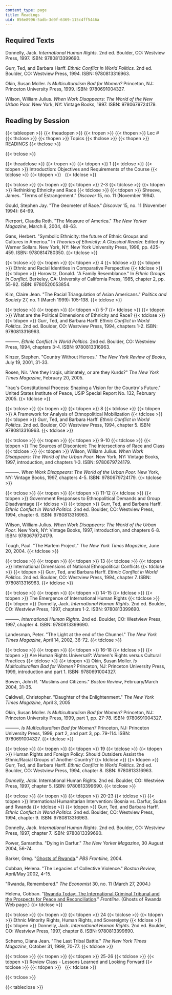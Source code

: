 ```yaml
---
content_type: page
title: Readings
uid: 056e8996-5adb-3d0f-6369-115c4ff5446a
---
```


Required Texts
--------------

Donnelly, Jack. _International Human Rights._ 2nd ed. Boulder, CO: Westview Press, 1997. ISBN: 9780813399690.

Gurr, Ted, and Barbara Harff. _Ethnic Conflict in World Politics._ 2nd ed. Boulder, CO: Westview Press, 1994. ISBN: 9780813316963.

Okin, Susan Moller. _Is Multiculturalism Bad for Women?_ Princeton, NJ: Princeton University Press, 1999. ISBN: 9780691004327.

Wilson, William Julius. _When Work Disappears: The World of the New Urban Poor._ New York, NY: Vintage Books, 1997. ISBN: 9780679724179.

Reading by Session
------------------

{{< tableopen >}}
{{< theadopen >}}
{{< tropen >}}
{{< thopen >}}
Lec #
{{< thclose >}}
{{< thopen >}}
Topics
{{< thclose >}}
{{< thopen >}}
READINGS
{{< thclose >}}

{{< trclose >}}

{{< theadclose >}}
{{< tropen >}}
{{< tdopen >}}
1
{{< tdclose >}}
{{< tdopen >}}
Introduction: Objectives and Requirements of the Course
{{< tdclose >}}
{{< tdopen >}}
 
{{< tdclose >}}

{{< trclose >}}
{{< tropen >}}
{{< tdopen >}}
2-3
{{< tdclose >}}
{{< tdopen >}}
Rethinking Ethnicity and Race
{{< tdclose >}}
{{< tdopen >}}
Shreeve, James. "Terms of Estrangement." _Discover_ 15, no. 11 (November 1994).  
  
Gould, Stephen Jay. "The Geometer of Race." _Discover_ 15, no. 11 (November 1994): 64-69.  
  
Pierport, Claudia Roth. "The Measure of America." _The New Yorker Magazine_, March 8, 2004, 48-63.  
  
Gans, Herbert. "Symbolic Ethnicity: the future of Ethnic Groups and Cultures in America." In _Theories of Ethnicity: A Classical Reader._ Edited by Werner Sollars. New York, NY: New York University Press, 1996, pp. 425-459. ISBN: 9780814780350.
{{< tdclose >}}

{{< trclose >}}
{{< tropen >}}
{{< tdopen >}}
4
{{< tdclose >}}
{{< tdopen >}}
Ethnic and Racial Identities in Comparative Perspective
{{< tdclose >}}
{{< tdopen >}}
Horowitz, Donald. "A Family Resemblance." In _Ethnic Groups in Conflict_. Berkeley, CA: University of California Press, 1985, chapter 2, pp. 55-92. ISBN: 9780520053854.  
  
Kim, Claire Jean. "The Racial Triangulation of Asian Americans." _Politics and Society_ 27, no. 1 (March 1999): 105-138.
{{< tdclose >}}

{{< trclose >}}
{{< tropen >}}
{{< tdopen >}}
5-7
{{< tdclose >}}
{{< tdopen >}}
What are the Political Dimensions of Ethnicity and Race?
{{< tdclose >}}
{{< tdopen >}}
Gurr, Ted, and Barbara Harff. _Ethnic Conflict in World Politics._ 2nd ed. Boulder, CO: Westview Press, 1994, chapters 1-2. ISBN: 9780813316963.  
  
———. _Ethnic Conflict in World Politics._ 2nd ed. Boulder, CO: Westview Press, 1994, chapters 3-4. ISBN: 9780813316963.  
  
Kinzer, Stephen. "Country Without Heroes." _The New York Review of Books_, July 19, 2001, 31-33.  
  
Rosen, Nir. "Are they Iraqis, ultimately, or are they Kurds?" _The New York Times Magazine_, February 20, 2005.  
  
"Iraq's Constitutional Process: Shaping a Vision for the Country's Future." United States Institute of Peace, USIP Special Report No. 132, February 2005.
{{< tdclose >}}

{{< trclose >}}
{{< tropen >}}
{{< tdopen >}}
8
{{< tdclose >}}
{{< tdopen >}}
A Framework for Analysis of Ethnopolitical Mobilization
{{< tdclose >}}
{{< tdopen >}}
Gurr, Ted, and Barbara Harff. _Ethnic Conflict in World Politics._ 2nd ed. Boulder, CO: Westview Press, 1994, chapter 5. ISBN: 9780813316963.
{{< tdclose >}}

{{< trclose >}}
{{< tropen >}}
{{< tdopen >}}
9-10
{{< tdclose >}}
{{< tdopen >}}
The Sources of Discontent: The Intersections of Race and Class
{{< tdclose >}}
{{< tdopen >}}
Wilson, William Julius. _When Work Disappears: The World of the Urban Poor_. New York, NY: Vintage Books, 1997, introduction, and chapters 1-3. ISBN: 9780679724179.  
  
———. _When Work Disappears: The World of the Urban Poor._ New York, NY: Vintage Books, 1997, chapters 4-5. ISBN: 9780679724179.
{{< tdclose >}}

{{< trclose >}}
{{< tropen >}}
{{< tdopen >}}
11-12
{{< tdclose >}}
{{< tdopen >}}
Government Responses to Ethnopolitical Demands and Group Disadvantage
{{< tdclose >}}
{{< tdopen >}}
Gurr, Ted, and Barbara Harff. _Ethnic Conflict in World Politics._ 2nd ed. Boulder, CO: Westview Press, 1994, chapter 6. ISBN: 9780813316963.  
  
Wilson, William Julius. _When Work Disappears: The World of the Urban Poor_. New York, NY: Vintage Books, 1997, introduction, and chapters 6-8. ISBN: 9780679724179.  
  
Tough, Paul. "The Harlem Project." _The New York Times Magazine_, June 20, 2004.
{{< tdclose >}}

{{< trclose >}}
{{< tropen >}}
{{< tdopen >}}
13
{{< tdclose >}}
{{< tdopen >}}
International Dimensions of National Ethnopolitical Conflicts
{{< tdclose >}}
{{< tdopen >}}
Gurr, Ted, and Barbara Harff. _Ethnic Conflict in World Politics._ 2nd ed. Boulder, CO: Westview Press, 1994, chapter 7. ISBN: 9780813316963.
{{< tdclose >}}

{{< trclose >}}
{{< tropen >}}
{{< tdopen >}}
14-15
{{< tdclose >}}
{{< tdopen >}}
The Emergence of International Human Rights
{{< tdclose >}}
{{< tdopen >}}
Donnelly, Jack. _International Human Rights._ 2nd ed. Boulder, CO: Westview Press, 1997, chapters 1-2. ISBN: 9780813399690.  
  
———. _International Human Rights._ 2nd ed. Boulder, CO: Westview Press, 1997, chapter 4. ISBN: 9780813399690.  
  
Landesman, Peter. "The Light at the end of the Chunnel." _The New York Times Magazine_, April 14, 2002, 36-72.
{{< tdclose >}}

{{< trclose >}}
{{< tropen >}}
{{< tdopen >}}
16-18
{{< tdclose >}}
{{< tdopen >}}
Are Human Rights Universal?: Women's Rights versus Cultural Practices
{{< tdclose >}}
{{< tdopen >}}
Okin, Susan Moller. _Is Multiculturalism Bad for Women?_ Princeton, NJ: Princeton University Press, 1999, introduction and part 1. ISBN: 9780691004327.  
  
Bowen, John R. "Muslims and Citizens." _Boston Review_, February/March 2004, 31-35.  
  
Caldwell, Christopher. "Daughter of the Enlightenment." _The New York Times Magazine_, April 3, 2005  
  
Okin, Susan Moller. _Is Multiculturalism Bad for Women?_ Princeton, NJ: Princeton University Press, 1999, part 1, pp. 27-78. ISBN: 9780691004327.  
  
———. _Is Multiculturalism Bad for Women?_ Princeton, NJ: Princeton University Press, 1999, part 2, and part 3, pp. 79-114. ISBN: 9780691004327.
{{< tdclose >}}

{{< trclose >}}
{{< tropen >}}
{{< tdopen >}}
19
{{< tdclose >}}
{{< tdopen >}}
Human Rights and Foreign Policy: Should Outsiders Assist the Ethnic/Racial Groups of Another Country?
{{< tdclose >}}
{{< tdopen >}}
Gurr, Ted, and Barbara Harff. _Ethnic Conflict in World Politics._ 2nd ed. Boulder, CO: Westview Press, 1994, chapter 8. ISBN: 9780813316963.  
  
_Donnelly, Jack._ International Human Rights. 2nd ed. Boulder, CO: Westview Press, 1997, chapter 5. ISBN: 9780813399690.
{{< tdclose >}}

{{< trclose >}}
{{< tropen >}}
{{< tdopen >}}
20-23
{{< tdclose >}}
{{< tdopen >}}
International Humanitarian Intervention: Bosnia vs. Darfur, Sudan and Rwanda
{{< tdclose >}}
{{< tdopen >}}
Gurr, Ted, and Barbara Harff. _Ethnic Conflict in World Politics._ 2nd ed. Boulder, CO: Westview Press, 1994, chapter 9. ISBN: 9780813316963.  
  
Donnelly, Jack. _International Human Rights._ 2nd ed. Boulder, CO: Westview Press, 1997, chapter 7. ISBN: 9780813399690.  
  
Power, Samantha. "Dying in Darfur." _The New Yorker Magazine_, 30 August 2004, 56-74.  
  
Barker, Greg. "[Ghosts of Rwanda](http://www.pbs.org/wgbh/pages/frontline/shows/ghosts/)." _PBS Frontline,_ 2004.  
  
Cobban, Helena. "The Legacies of Collective Violence." _Boston Review_, April/May 2002, 4-15.  
  
"Rwanda, Remembered." _The Economist_ 30, no. 11 (March 27, 2004.)  
  
Helena, Cobban. "[Rwanda Today: The International Criminal Tribunal and the Prospects for Peace and Reconciliation](http://www.pbs.org/wgbh/pages/frontline/shows/ghosts/today/)." _Frontline._ (Ghosts of Rwanda Web page.)
{{< tdclose >}}

{{< trclose >}}
{{< tropen >}}
{{< tdopen >}}
24
{{< tdclose >}}
{{< tdopen >}}
Ethnic Minority Rights, Human Rights, and Sovereignty
{{< tdclose >}}
{{< tdopen >}}
Donnelly, Jack. _International Human Rights_. 2nd ed. Boulder, CO: Westview Press, 1997, chapter 8. ISBN: 9780813399690.  
  
Schemo, Diana Jean. "The Last Tribal Battle." _The New York Times Magazine_, October 31, 1999, 70-77.
{{< tdclose >}}

{{< trclose >}}
{{< tropen >}}
{{< tdopen >}}
25-26
{{< tdclose >}}
{{< tdopen >}}
Review Class - Lessons Learned and Looking Forward
{{< tdclose >}}
{{< tdopen >}}
 
{{< tdclose >}}

{{< trclose >}}

{{< tableclose >}}